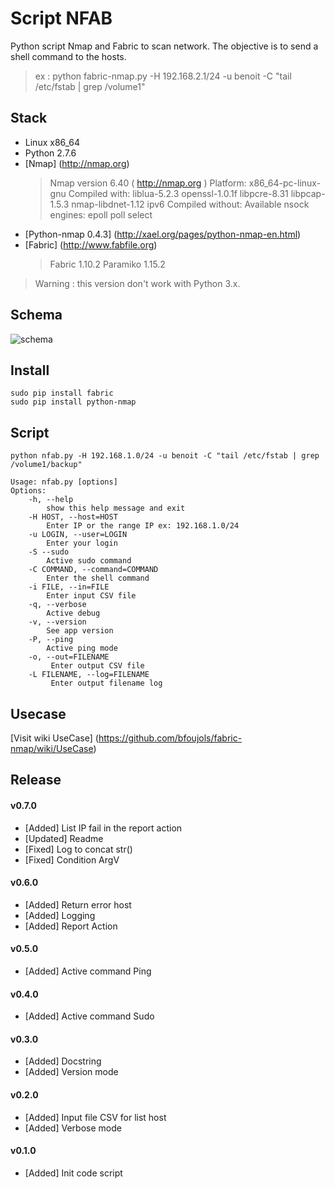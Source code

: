 # Script NFAB
Python script Nmap and Fabric to scan network.
The objective is to send a shell command to the hosts.

>ex : python fabric-nmap.py -H 192.168.2.1/24 -u benoit -C "tail /etc/fstab | grep /volume1"

## Stack
 + Linux x86_64
 + Python 2.7.6
 + [Nmap] (http://nmap.org)
    >Nmap version 6.40 ( http://nmap.org )
    >Platform: x86_64-pc-linux-gnu
    >Compiled with: liblua-5.2.3 openssl-1.0.1f libpcre-8.31 libpcap-1.5.3 nmap-libdnet-1.12 ipv6
    >Compiled without:
    >Available nsock engines: epoll poll select
 + [Python-nmap 0.4.3] (http://xael.org/pages/python-nmap-en.html)
 + [Fabric] (http://www.fabfile.org)
    >Fabric 1.10.2
    >Paramiko 1.15.2


>Warning : this version don't work with Python 3.x. 


## Schema

![schema](https://cloud.githubusercontent.com/assets/7000210/11146997/3b8b19aa-8a13-11e5-8544-a4607698a034.png)


## Install

    sudo pip install fabric
    sudo pip install python-nmap
  
## Script

    python nfab.py -H 192.168.1.0/24 -u benoit -C "tail /etc/fstab | grep /volume1/backup" 

    Usage: nfab.py [options]
    Options:
        -h, --help            
            show this help message and exit
        -H HOST, --host=HOST  
            Enter IP or the range IP ex: 192.168.1.0/24
        -u LOGIN, --user=LOGIN
            Enter your login
        -S --sudo
            Active sudo command 
        -C COMMAND, --command=COMMAND
            Enter the shell command
        -i FILE, --in=FILE 
            Enter input CSV file
        -q, --verbose
            Active debug
        -v, --version
            See app version
        -P, --ping
            Active ping mode
        -o, --out=FILENAME
             Enter output CSV file
        -L FILENAME, --log=FILENAME
             Enter output filename log
             
## Usecase

[Visit wiki UseCase] (https://github.com/bfoujols/fabric-nmap/wiki/UseCase)

## Release

#### v0.7.0
- [Added] List IP fail in the report action
- [Updated] Readme
- [Fixed] Log to concat str()
- [Fixed] Condition ArgV

#### v0.6.0
- [Added] Return error host
- [Added] Logging
- [Added] Report Action

#### v0.5.0
- [Added] Active command Ping 

#### v0.4.0
- [Added] Active command Sudo

#### v0.3.0
- [Added] Docstring
- [Added] Version mode

#### v0.2.0
- [Added] Input file CSV for list host
- [Added] Verbose mode

#### v0.1.0
- [Added] Init code script